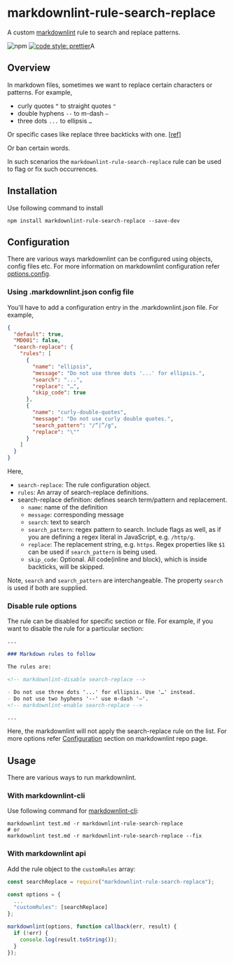 # markdownlint-rule-search-replace

A custom [markdownlint](https://github.com/DavidAnson/markdownlint) rule to search and replace patterns.

![npm](https://img.shields.io/npm/v/markdownlint-rule-search-replace)
[![code style: prettier](https://img.shields.io/badge/code_style-prettier-ff69b4.svg?style=flat-square)](https://github.com/prettier/prettier)A

## Overview

In markdown files, sometimes we want to replace certain characters or patterns.
For example,

- curly quotes `“` to straight quotes `"`
- double hyphens `--` to m-dash `—`
- three dots `...` to ellipsis `…`

Or specific cases like replace three backticks with one. [[ref](https://github.com/DavidAnson/markdownlint/issues/411)]

Or ban certain words.

In such scenarios the `markdownlint-rule-search-replace` rule can be used to flag or fix such occurrences.

## Installation

Use following command to install

```shell
npm install markdownlint-rule-search-replace --save-dev
```

## Configuration

There are various ways markdownlint can be configured using objects, config files etc. For more information on markdownlint configuration refer [options.config](https://github.com/DavidAnson/markdownlint#optionsconfig).

### Using .markdownlint.json config file

You'll have to add a configuration entry in the .markdownlint.json file.
For example,

```json
{
  "default": true,
  "MD001": false,
  "search-replace": {
    "rules": [
      {
        "name": "ellipsis",
        "message": "Do not use three dots '...' for ellipsis.",
        "search": "...",
        "replace": "…",
        "skip_code": true
      },
      {
        "name": "curly-double-quotes",
        "message": "Do not use curly double quotes.",
        "search_pattern": "/“|”/g",
        "replace": "\""
      }
    ]
  }
}
```

Here,

- `search-replace`: The rule configuration object.
- `rules`: An array of search-replace definitions.
- search-replace definition: defines search term/pattern and replacement.
  - `name`: name of the definition
  - `message`: corresponding message
  - `search`: text to search
  - `search_pattern`: regex pattern to search. Include flags as well, as if you are defining a regex literal in JavaScript, e.g. `/http/g`.
  - `replace`: The replacement string, e.g. `https`. Regex properties like `$1` can be used if `search_pattern` is being used.
  - `skip_code`: Optional. All code(inline and block), which is inside backticks, will be skipped.

Note, `search` and `search_pattern` are interchangeable. The property `search` is used if both are supplied.

### Disable rule options

The rule can be disabled for specific section or file. For example, if you want to disable the rule for a particular section:

```md
...

### Markdown rules to follow

The rules are:

<!-- markdownlint-disable search-replace -->

- Do not use three dots '...' for ellipsis. Use '…' instead.
- Do not use two hyphens '--' use m-dash '—'.
<!-- markdownlint-enable search-replace -->

...
```

Here, the markdownlint will not apply the search-replace rule on the list.
For more options refer [Configuration](https://github.com/DavidAnson/markdownlint#configuration) section on markdownlint repo page.

## Usage

There are various ways to run markdownlint.

### With markdownlint-cli

Use following command for [markdownlint-cli](https://github.com/igorshubovych/markdownlint-cli):

```shell
markdownlint test.md -r markdownlint-rule-search-replace
# or
markdownlint test.md -r markdownlint-rule-search-replace --fix
```

### With markdownlint api

Add the rule object to the `customRules` array:

```js
const searchReplace = require("markdownlint-rule-search-replace");

const options = {
  ...
  "customRules": [searchReplace]
};

markdownlint(options, function callback(err, result) {
  if (!err) {
    console.log(result.toString());
  }
});
```
